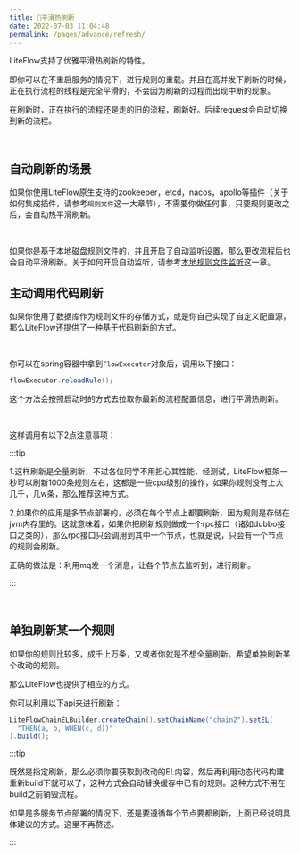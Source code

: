 ```yaml
---
title: 🍖平滑热刷新
date: 2022-07-03 11:04:48
permalink: /pages/advance/refresh/
---
```


LiteFlow支持了优雅平滑热刷新的特性。

即你可以在不重启服务的情况下，进行规则的重载。并且在高并发下刷新的时候，正在执行流程的线程是完全平滑的，不会因为刷新的过程而出现中断的现象。

在刷新时，正在执行的流程还是走的旧的流程，刷新好。后续request会自动切换到新的流程。

<br>

## 自动刷新的场景

如果你使用LiteFlow原生支持的zookeeper，etcd，nacos，apollo等插件（关于如何集成插件，请参考`规则文件`这一大章节），不需要你做任何事，只要规则更改之后，会自动热平滑刷新。

<br>

如果你是基于本地磁盘规则文件的，并且开启了自动监听设置，那么更改流程后也会自动平滑刷新。关于如何开启自动监听，请参考[本地规则文件监听](/en/pages/advance/filemonitor/)这一章。



## 主动调用代码刷新

如果你使用了数据库作为规则文件的存储方式，或是你自己实现了自定义配置源，那么LiteFlow还提供了一种基于代码刷新的方式。

<br>

你可以在spring容器中拿到`FlowExecutor`对象后，调用以下接口：

```java
flowExecutor.reloadRule();
```

这个方法会按照启动时的方式去拉取你最新的流程配置信息，进行平滑热刷新。

<br>

这样调用有以下2点注意事项：

:::tip

1.这样刷新是全量刷新，不过各位同学不用担心其性能，经测试，LiteFlow框架一秒可以刷新1000条规则左右，这都是一些cpu级别的操作，如果你规则没有上大几千，几w条，那么推荐这种方式。

2.如果你的应用是多节点部署的，必须在每个节点上都要刷新，因为规则是存储在jvm内存里的。这就意味着，如果你把刷新规则做成一个rpc接口（诸如dubbo接口之类的），那么rpc接口只会调用到其中一个节点，也就是说，只会有一个节点的规则会刷新。

正确的做法是：利用mq发一个消息，让各个节点去监听到，进行刷新。

:::

<br>

## 单独刷新某一个规则

如果你的规则比较多，成千上万条，又或者你就是不想全量刷新。希望单独刷新某个改动的规则。

那么LiteFlow也提供了相应的方式。

你可以利用以下api来进行刷新：

```java
LiteFlowChainELBuilder.createChain().setChainName("chain2").setEL(
  "THEN(a, b, WHEN(c, d))"
).build();
```



:::tip

既然是指定刷新，那么必须你要获取到改动的EL内容，然后再利用动态代码构建重新build下就可以了，这种方式会自动替换缓存中已有的规则。这种方式不用在build之前销毁流程。

如果是多服务节点部署的情况下，还是要遵循每个节点要都刷新，上面已经说明具体建议的方式。这里不再赘述。

:::